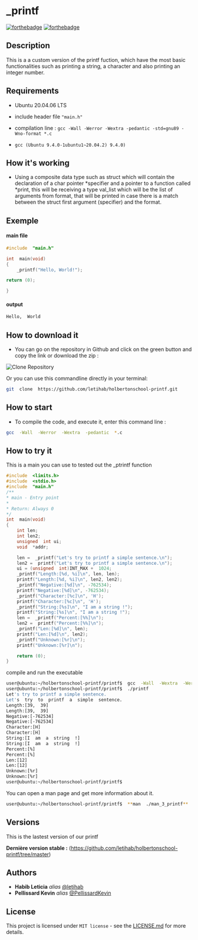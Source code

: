 
# _printf

[![forthebadge](https://forthebadge.com/images/badges/made-with-c.svg)](https://forthebadge.com) [![forthebadge](https://forthebadge.com/images/badges/powered-by-black-magic.svg)](https://forthebadge.com)

## Description

This is a a custom version of the printf fuction, which have the most basic functionalities such as printing a string, a character and also printing an integer number.

## Requirements

- Ubuntu 20.04.06 LTS

- include header file ```"main.h"```

- compilation line : ```gcc -Wall -Werror -Wextra -pedantic -std=gnu89 -Wno-format *.c```

- ```gcc (Ubuntu 9.4.0-1ubuntu1~20.04.2) 9.4.0)```

## How it's working
- Using a composite data type such as struct which will contain the declaration of a char pointer *specifier and a pointer to a function called *print, this will be receiving a type val_list which will be the list of arguments from format, that will be printed in case there is a match between the struct first argument (specifier) and the format.



## Exemple

#### main file
```c
#include  "main.h"

int  main(void)
{
    _printf("Hello, World!");

return (0);

}
```

#### output

```sh
Hello,  World
```

## How to download it

- You can go on the repository in Github and click on the green button and copy the link or download the zip :

![Clone Repository](https://i.imgur.com/XEOAhWQ.png)

Or you can use this commandline directly in your terminal:

```Bash
git  clone  https://github.com/letihab/holbertonschool-printf.git
```

## How to start

- To compile the code, and execute it, enter this command line :

```Bash
gcc  -Wall  -Werror  -Wextra  -pedantic  *.c
```

## How to try it
This is a main you can use to tested out the _ptrintf function

```C
#include  <limits.h>
#include  <stdio.h>
#include  "main.h"
/**
* main - Entry point
*
* Return: Always 0
*/
int  main(void)
{
    int len;
    int len2;
    unsigned  int ui;
    void  *addr;

    len =  _printf("Let's try to printf a simple sentence.\n");
    len2 =  printf("Let's try to printf a simple sentence.\n");
    ui = (unsigned  int)INT_MAX +  1024;
    _printf("Length:[%d, %i]\n", len, len);
    printf("Length:[%d, %i]\n", len2, len2);
    _printf("Negative:[%d]\n", -762534);
    printf("Negative:[%d]\n", -762534);
    _printf("Character:[%c]\n", 'H');
    printf("Character:[%c]\n", 'H');
    _printf("String:[%s]\n", "I am a string !");
    printf("String:[%s]\n", "I am a string !");
    len =  _printf("Percent:[%%]\n");
    len2 =  printf("Percent:[%%]\n");
    _printf("Len:[%d]\n", len);
    printf("Len:[%d]\n", len2);
    _printf("Unknown:[%r]\n");
    printf("Unknown:[%r]\n");

    return (0);
}
```
compile and run the executable

```Bash
user@ubuntu:~/holbertonschool-printf/printf$  gcc  -Wall  -Wextra  -Werror  -pedantic  -Wno-format  *.c
user@ubuntu:~/holbertonschool-printf/printf$  ./printf
Let's try to printf a simple sentence.
Let's  try  to  printf  a  simple  sentence.
Length:[39,  39]
Length:[39,  39]
Negative:[-762534]
Negative:[-762534]
Character:[H]
Character:[H]
String:[I  am  a  string  !]
String:[I  am  a  string  !]
Percent:[%]
Percent:[%]
Len:[12]
Len:[12]
Unknown:[%r]
Unknown:[%r]
user@ubuntu:~/holbertonschool-printf/printf$
```

You can open a man page and get more information about it.

```Bash
user@ubuntu:~/holbertonschool-printf/printf$  **man  ./man_3_printf**
```

## Versions
This is the lastest version of our printf

**Dernière version stable :** (https://github.com/letihab/holbertonschool-printf/tree/master)

## Authors

*  **Habib Leticia**  _alias_ [@letihab](https://github.com/letihab)
*  **Pellissard Kevin**  _alias_ [@PellissardKevin](https://github.com/PellissardKevin)

## License

This project is licensed under ``MIT license`` - see the [LICENSE.md](LICENSE.md) for more details.